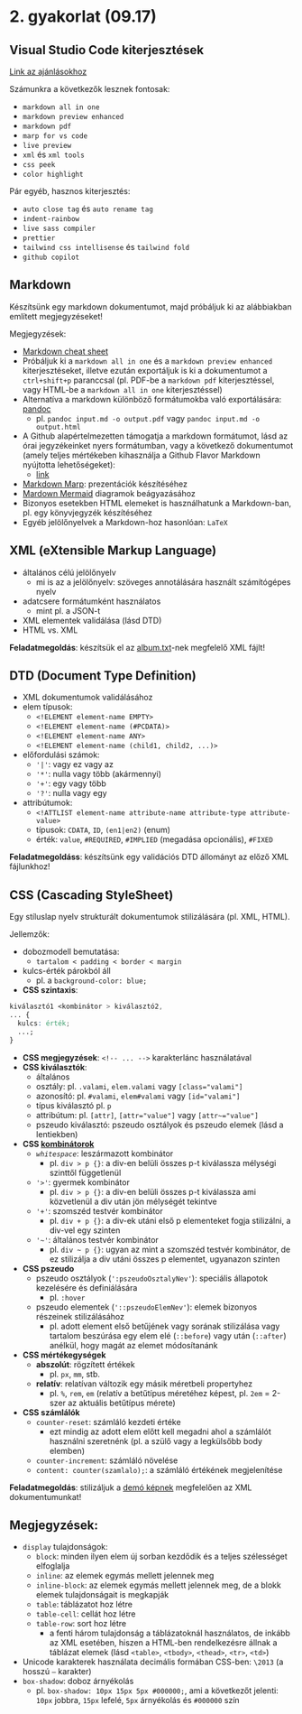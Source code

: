 # 2. gyakorlat (09.17)

## Visual Studio Code kiterjesztések

[Link az ajánlásokhoz](https://gist.github.com/jeszy75/2e1ebba7b1836692ef6b3478f92c4e68)

Számunkra a következők lesznek fontosak:

- `markdown all in one`
- `markdown preview enhanced`
- `markdown pdf`
- `marp for vs code`
- `live preview`
- `xml` és `xml tools`
- `css peek`
- `color highlight`

Pár egyéb, hasznos kiterjesztés:

- `auto close tag` és `auto rename tag`
- `indent-rainbow`
- `live sass compiler`
- `prettier`
- `tailwind css intellisense` és `tailwind fold`
- `github copilot`

## Markdown

Készítsünk egy markdown dokumentumot, majd próbáljuk ki az alábbiakban említett megjegyzéseket!

Megjegyzések:

- [Markdown cheat sheet](https://www.markdownguide.org/cheat-sheet/)
- Próbáljuk ki a `markdown all in one` és a `markdown preview enhanced` kiterjesztéseket, illetve ezután exportáljuk is ki a dokumentumot a `ctrl+shift+p` paranccsal (pl. PDF-be a `markdown pdf` kiterjesztéssel, vagy HTML-be a `markdown all in one` kiterjesztéssel)
- Alternatíva a markdown különböző formátumokba való exportálására: [pandoc](https://pandoc.org/)
  - pl. `pandoc input.md -o output.pdf` vagy `pandoc input.md -o output.html`
- A Github alapértelmezetten támogatja a markdown formátumot, lásd az órai jegyzékeinket nyers formátumban, vagy a következő dokumentumot (amely teljes mértékeben kihasználja a Github Flavor Markdown nyújtotta lehetőségeket):
  - [link](https://gist.github.com/jeszy75/0353997f8db8332f61a777602d252b07)
- [Markdown Marp](https://marp.app/): prezentációk készítéséhez
- [Mardown Mermaid](https://gist.github.com/jeszy75/f5f09955da5621856654cb801799315d) diagramok beágyazásához
- Bizonyos esetekben HTML elemeket is használhatunk a Markdown-ban, pl. egy könyvjegyzék készítéséhez
- Egyéb jelölőnyelvek a Markdown-hoz hasonlóan: `LaTeX`

## XML (eXtensible Markup Language)

- általános célú jelölőnyelv
  - mi is az a jelölőnyelv: szöveges annotálására használt számítógépes nyelv
- adatcsere formátumként használatos
  - mint pl. a JSON-t
- XML elementek validálása (lásd DTD)
- HTML vs. XML

**Feladatmegoldás**: készítsük el az [album.txt](https://arato.inf.unideb.hu/jeszenszky.peter/webtech/lab/xml/album/album.txt)-nek megfelelő XML fájlt!

## DTD (Document Type Definition)

- XML dokumentumok validálásához
- elem típusok:
  - `<!ELEMENT element-name EMPTY>`
  - `<!ELEMENT element-name (#PCDATA)>`
  - `<!ELEMENT element-name ANY>`
  - `<!ELEMENT element-name (child1, child2, ...)>`
- előfordulási számok:
  - `'|'`: vagy ez vagy az
  - `'*'`: nulla vagy több (akármennyi)
  - `'+'`: egy vagy több
  - `'?'`: nulla vagy egy
- attribútumok:
  - `<!ATTLIST element-name attribute-name attribute-type attribute-value>`
  - típusok: `CDATA`, `ID`, `(en1|en2)` (enum)
  - érték: `value`, `#REQUIRED`, `#IMPLIED` (megadása opcionális), `#FIXED`

**Feladatmegoldáss**: készítsünk egy validációs DTD állományt az előző XML fájlunkhoz!

## CSS (Cascading StyleSheet)

Egy stíluslap nyelv strukturált dokumentumok stilizálására (pl. XML, HTML).

Jellemzők:

- dobozmodell bemutatása:
  - `tartalom < padding < border < margin`
- kulcs-érték párokból áll
  - pl. a `background-color: blue;`
- **CSS szintaxis**:

```css
kiválasztó1 <kombinátor > kiválasztó2,
... {
  kulcs: érték;
  ...;
}
```

- **CSS megjegyzések**: `<!-- ... -->` karakterlánc használatával
- **CSS kiválasztók**:
  - általános
  - osztály: pl. `.valami`, `elem.valami` vagy `[class="valami"]`
  - azonosító: pl. `#valami`, `elem#valami` vagy `[id="valami"]`
  - típus kiválasztó pl. `p`
  - attribútum: pl. `[attr]`, `[attr="value"]` vagy `[attr~="value"]`
  - pszeudo kiválasztó: pszeudo osztályok és pszeudo elemek (lásd a lentiekben)
- **CSS [kombinátorok](https://www.w3schools.com/css/css_combinators.asp)**
  - _`whitespace`_: leszármazott kombinátor
    - pl. `div > p {}`: a div-en belüli összes p-t kiválassza mélységi szinttől függetlenül
  - `'>'`: gyermek kombinátor
    - pl. `div > p {}`: a div-en belüli összes p-t kiválassza ami közvetlenül a div után jön mélységét tekintve
  - `'+'`: szomszéd testvér kombinátor
    - pl. `div + p {}`: a div-ek utáni első p elementeket fogja stilizálni, a div-vel egy szinten
  - `'~'`: általános testvér kombinátor
    - pl. `div ~ p {}`: ugyan az mint a szomszéd testvér kombinátor, de ez stilizálja a div utáni összes p elementet, ugyanazon szinten
- **CSS pszeudo**
  - pszeudo osztályok (`':pszeudoOsztalyNev'`): speciális állapotok kezelésére és definiálására
    - pl. `:hover`
  - pszeudo elementek (`'::pszeudoElemNev'`): elemek bizonyos részeinek stilizálásához
    - pl. adott element első betűjének vagy sorának stilizálása vagy tartalom beszúrása egy elem elé (`::before`) vagy után (`::after`) anélkül, hogy magát az elemet módosítanánk
- **CSS mértékegységek**
  - **abszolút**: rögzített értékek
    - pl. `px`, `mm`, stb.
  - **relatív**: relatívan változik egy másik méretbeli propertyhez
    - pl. `%`, `rem`, `em` (relatív a betűtípus méretéhez képest, pl. `2em` = 2-szer az aktuális betűtípus mérete)
- **CSS számlálók**
  - `counter-reset`: számláló kezdeti értéke
    - ezt mindig az adott elem előtt kell megadni ahol a számlálót használni szeretnénk (pl. a szülő vagy a legkülsőbb body elemben)
  - `counter-increment`: számláló növelése
  - `content: counter(szamlalo);`: a számláló értékének megjelenítése

**Feladatmegoldás**: stilizáljuk a [demó képnek](https://arato.inf.unideb.hu/jeszenszky.peter/webtech/lab/xml/album/album.png) megfelelően az XML dokumentumunkat!

## Megjegyzések:

- `display` tulajdonságok:
  - `block`: minden ilyen elem új sorban kezdődik és a teljes szélességet elfoglalja
  - `inline`: az elemek egymás mellett jelennek meg
  - `inline-block`: az elemek egymás mellett jelennek meg, de a blokk elemek tulajdonságait is megkapják
  - `table`: táblázatot hoz létre
  - `table-cell`: cellát hoz létre
  - `table-row`: sort hoz létre
    - a fenti három tulajdonság a táblázatoknál használatos, de inkább az XML esetében, hiszen a HTML-ben rendelkezésre állnak a táblázat elemek (lásd `<table>`, `<tbody>`, `<thead>`, `<tr>`, `<td>`)
- Unicode karakterek használata decimális formában CSS-ben: `\2013` (a hosszú `–` karakter)
- `box-shadow`: doboz árnyékolás
  - pl. `box-shadow: 10px 15px 5px #000000;`, ami a következőt jelenti: `10px` jobbra, `15px` lefelé, `5px` árnyékolás és `#000000` szín
